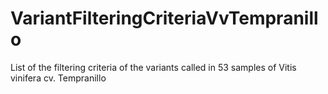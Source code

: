 # VariantFilteringCriteriaVvTempranillo
List of the filtering criteria of the variants called in 53 samples of Vitis vinifera cv. Tempranillo
